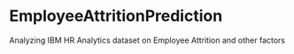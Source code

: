 # EmployeeAttritionPrediction
Analyzing IBM HR Analytics dataset on Employee Attrition and other factors
